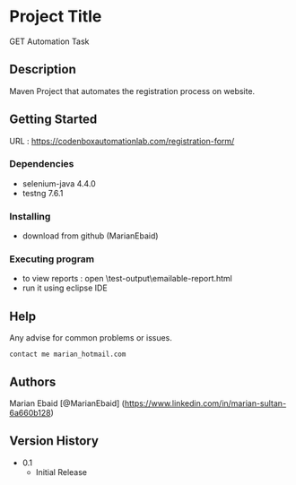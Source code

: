# Project Title

GET Automation Task

## Description

Maven Project that automates the registration process on website.

## Getting Started

URL : https://codenboxautomationlab.com/registration-form/

### Dependencies

* selenium-java <version> 4.4.0
* testng <version> 7.6.1 

### Installing

* download from github (MarianEbaid)

### Executing program

* to view reports : open \test-output\emailable-report.html
* run it using eclipse IDE

## Help

Any advise for common problems or issues.
```
contact me marian_hotmail.com
```

## Authors

 Marian Ebaid 
[@MarianEbaid] (https://www.linkedin.com/in/marian-sultan-6a660b128)

## Version History

* 0.1
    * Initial Release

